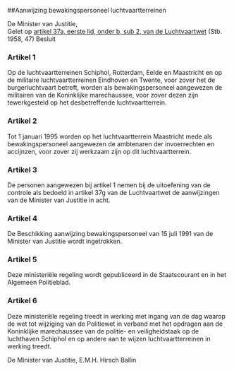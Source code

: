 <meta http-equiv='Content-Type' content='text/html; charset=utf-8' />

##Aanwijzing bewakingspersoneel luchtvaartterreinen

De Minister van Justitie,  
Gelet op [artikel 37a, eerste lid, onder b, sub 2, van de Luchtvaartwet](../../../../../wet/luchtvaartwet/BWBR0002267/README.md) (Stb. 1958, 47)
Besluit    

### Artikel  1  

Op de luchtvaartterreinen Schiphol, Rotterdam, Eelde en Maastricht en op de militaire luchtvaartterreinen Eindhoven en Twente, voor zover het de burgerluchtvaart betreft, worden als bewakingspersoneel aangewezen de militairen van de Koninklijke marechaussee, voor zover dezen zijn tewerkgesteld op het desbetreffende luchtvaartterrein. 

### Artikel  2  

Tot 1 januari 1995 worden op het luchtvaartterrein Maastricht mede als bewakingspersoneel aangewezen de ambtenaren der invoerrechten en accijnzen, voor zover zij werkzaam zijn op dit luchtvaartterrein. 

### Artikel  3  

De personen aangewezen bij artikel 1 nemen bij de uitoefening van de controle als bedoeld in artikel 37g van de Luchtvaartwet de aanwijzingen van de Minister van Justitie in acht. 

### Artikel  4  

De Beschikking aanwijzing bewakingspersoneel van 15 juli 1991 van de Minister van Justitie wordt ingetrokken. 

### Artikel  5  

Deze ministeriële regeling wordt gepubliceerd in de Staatscourant en in het Algemeen Politieblad. 

### Artikel  6  

Deze ministeriële regeling treedt in werking met ingang van de dag waarop de wet tot wijziging van de Politiewet in verband met het opdragen aan de Koninklijke marechaussee van de politie- en veiligheidstaak op de luchthaven Schiphol en op andere aan te wijzen luchtvaartterreinen in werking treedt. 

De 
Minister van Justitie, 
E.M.H. Hirsch Ballin      
